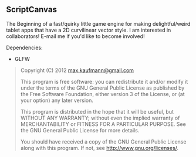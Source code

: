 ScriptCanvas
------------

The Beginning of a fast/quirky little game engine for making delightful/weird tablet apps that have a 2D curvilinear vector style.  I am interested in collaborators!  E-mail me if you'd like to become involved!

Dependencies:
* GLFW

> Copyright (C) 2012 max.kaufmann@gmail.com
>
> This program is free software: you can redistribute it and/or modify
> it under the terms of the GNU General Public License as published by
> the Free Software Foundation, either version 3 of the License, or
> (at your option) any later version.
> 
> This program is distributed in the hope that it will be useful,
> but WITHOUT ANY WARRANTY; without even the implied warranty of
> MERCHANTABILITY or FITNESS FOR A PARTICULAR PURPOSE.  See the
> GNU General Public License for more details.
> 
> You should have received a copy of the GNU General Public License
> along with this program.  If not, see <http://www.gnu.org/licenses/>.
